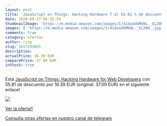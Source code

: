```yaml
---
layout: post
title: 'JavaScript on Things: Hacking Hardware f al 55.81 % de descuento'
date: 2020-09-17 06:25:54
thumbnailImage: 'https://m.media-amazon.com/images/I/41duoUbMkNL._SL200_.jpg'
images: [ 'https://m.media-amazon.com/images/I/41duoUbMkNL._SL200_.jpg' ]
comments: true
category: ofertas
author: ring
slug: 1617293865
description:
actualPrice: 16.39 EUR
comparePrice: 37.09 EUR
inStock: true
---
```


Está [JavaScript on Things: Hacking Hardware for Web Developers](https://www.amazon.com/dp/1617293865/?tag=redken08-20) con 55.81 de descuento por 16.39 EUR (original: 37.09 EUR) en el siguiente enlace!

[![](https://m.media-amazon.com/images/I/41duoUbMkNL._SL200_.jpg)](https://www.amazon.com/dp/1617293865/?tag=redken08-20)

[Ver la oferta!!](https://www.amazon.com/dp/1617293865/?tag=redken08-20)

[Consulta otras ofertas en nuestro canal de telegram](https://t.me/s/ofertas25)
